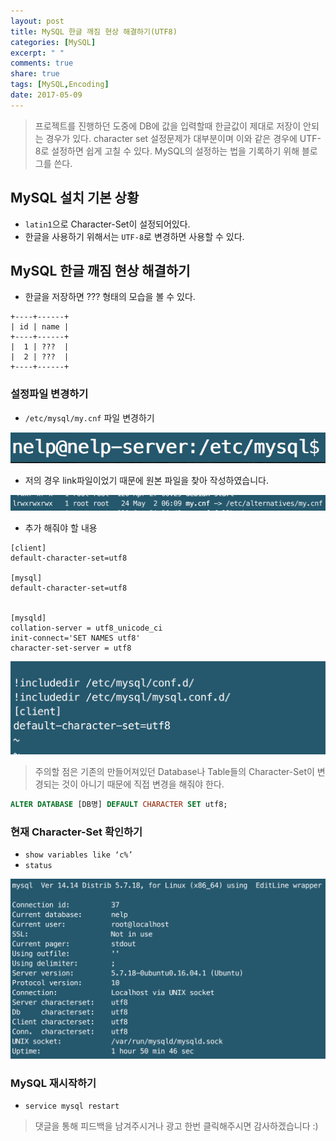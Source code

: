 ```yaml
---
layout: post
title: MySQL 한글 깨짐 현상 해결하기(UTF8)
categories: [MySQL]
excerpt: " "
comments: true
share: true
tags: [MySQL,Encoding]
date: 2017-05-09
---
```


> 프로젝트를 진행하던 도중에 DB에 값을 입력할때 한글값이 제대로 저장이 안되는 경우가 있다. character set 설정문제가 대부분이며 이와 같은 경우에 UTF-8로 설정하면 쉽게 고칠 수 있다. MySQL의 설정하는 법을 기록하기 위해 블로그를 쓴다.

## MySQL 설치 기본 상황
- `latin1`으로 Character-Set이 설정되어있다.
- 한글을 사용하기 위해서는 `UTF-8`로 변경하면 사용할 수 있다.

## MySQL 한글 깨짐 현상 해결하기
- 한글을 저장하면 ??? 형태의 모습을 볼 수 있다.

```
+----+------+
| id | name |
+----+------+
|  1 | ???  |
|  2 | ???  |
+----+------+
```


### 설정파일 변경하기
- `/etc/mysql/my.cnf` 파일 변경하기

![No Image](/assets/posts/20170509/1.PNG)

- 저의 경우 link파일이었기 때문에 원본 파일을 찾아 작성하였습니다.

![No Image](/assets/posts/20170509/2.PNG)

- 추가 해줘야 할 내용

```
[client]
default-character-set=utf8

[mysql]
default-character-set=utf8


[mysqld]
collation-server = utf8_unicode_ci
init-connect='SET NAMES utf8'
character-set-server = utf8
```
![No Image](/assets/posts/20170509/3.PNG)

> 주의할 점은 기존의 만들어져있던 Database나 Table들의 Character-Set이 변경되는 것이 아니기 때문에 직접 변경을 해줘야 한다.

``` sql
ALTER DATABASE [DB명] DEFAULT CHARACTER SET utf8;
```

### 현재 Character-Set 확인하기
- `show variables like ‘c%’`
- `status`

![No Image](/assets/posts/20170509/4.PNG)

### MySQL 재시작하기
- `service mysql restart`


> 댓글을 통해 피드백을 남겨주시거나 광고 한번 클릭해주시면 감사하겠습니다 :)